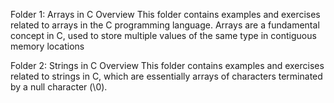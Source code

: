 Folder 1: Arrays in C
Overview
This folder contains examples and exercises related to arrays in the C programming language. Arrays are a fundamental concept in C, used to store multiple values of the same type in contiguous memory locations 

Folder 2: Strings in C
Overview
This folder contains examples and exercises related to strings in C, which are essentially arrays of characters terminated by a null character (\0).
